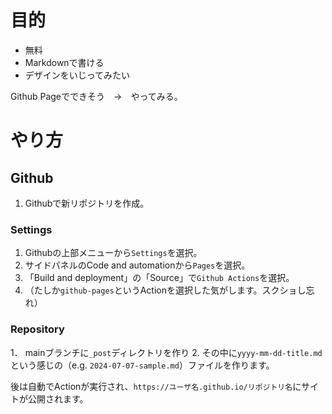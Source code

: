 # 目的
- 無料
- Markdownで書ける
- デザインをいじってみたい

Github Pageでできそう　→　やってみる。

# やり方
## Github
1. Githubで新リポジトリを作成。
### Settings
1. Githubの上部メニューから`Settings`を選択。
2. サイドパネルのCode and automationから`Pages`を選択。
3. 「Build and deployment」の「Source」で`Github Actions`を選択。
4. （たしか`github-pages`というActionを選択した気がします。スクショし忘れ）
### Repository
1． mainブランチに`_post`ディレクトリを作り
2. その中に`yyyy-mm-dd-title.md`という感じの（e.g. `2024-07-07-sample.md`）ファイルを作ります。

後は自動でActionが実行され、`https://ユーザ名.github.io/リポジトリ名`にサイトが公開されます。
